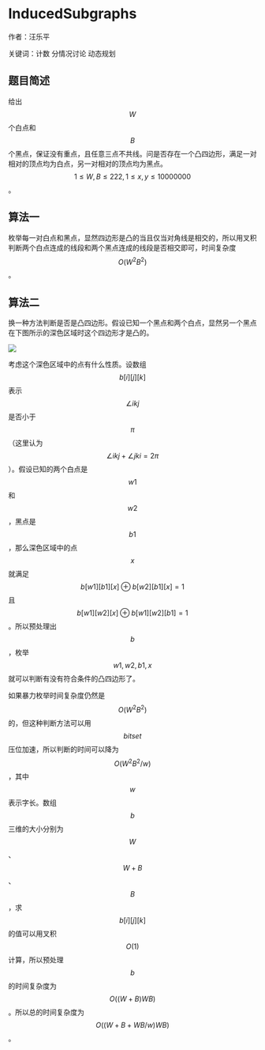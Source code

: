 # InducedSubgraphs
作者：汪乐平

关键词：计数 分情况讨论 动态规划

## 题目简述

给出$$W$$个白点和$$B$$个黑点，保证没有重点，且任意三点不共线。问是否存在一个凸四边形，满足一对相对的顶点均为白点，另一对相对的顶点均为黑点。$$1\leq W,B\leq 222,1\leq x,y\leq 10000000$$。

## 算法一

枚举每一对白点和黑点，显然四边形是凸的当且仅当对角线是相交的，所以用叉积判断两个白点连成的线段和两个黑点连成的线段是否相交即可，时间复杂度$$O(W^2B^2)$$。

## 算法二

换一种方法判断是否是凸四边形。假设已知一个黑点和两个白点，显然另一个黑点在下图所示的深色区域时这个四边形才是凸的。

![](d15002.png)

考虑这个深色区域中的点有什么性质。设数组$$b[i][j][k]$$表示$$\angle ikj$$是否小于$$\pi $$（这里认为$$\angle ikj+\angle jki=2\pi $$）。假设已知的两个白点是$$w1$$和$$w2$$，黑点是$$b1$$，那么深色区域中的点$$x$$就满足$$b[w1][b1][x]\oplus b[w2][b1][x]=1$$且$$b[w1][w2][x]\oplus b[w1][w2][b1]=1$$。所以预处理出$$b$$，枚举$$w1,w2,b1,x$$就可以判断有没有符合条件的凸四边形了。

如果暴力枚举时间复杂度仍然是$$O(W^2B^2)$$的，但这种判断方法可以用$$bitset$$压位加速，所以判断的时间可以降为$$O(W^2B^2/w)$$，其中$$w$$表示字长。数组$$b$$三维的大小分别为$$W$$、$$W+B$$、$$B$$，求$$b[i][j][k]$$的值可以用叉积$$O(1)$$计算，所以预处理$$b$$的时间复杂度为$$O((W+B)WB)$$。所以总的时间复杂度为$$O((W+B+WB/w)WB)$$。